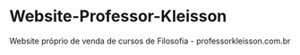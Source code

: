 # Website-Professor-Kleisson
Website próprio de venda de cursos de Filosofia - professorkleisson.com.br
